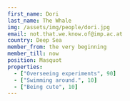 ```yaml
---
first_name: Dori
last_name: The Whale
img: /assets/img/people/dori.jpg
email: not.that.we.know.of@imp.ac.at
country: Deep Sea
member_from: the very beginning
member_till: now
position: Masquot
properties:
  - ["Overseeing experiments", 90]
  - ["Swimming around.", 10]
  - ["Being cute", 10]
---
```

